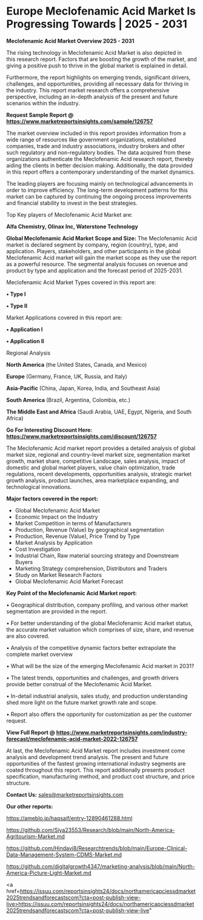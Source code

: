 # Europe Meclofenamic Acid Market Is Progressing Towards | 2025 - 2031

<Strong> Meclofenamic Acid Market Overview 2025 - 2031</strong>

The rising technology in Meclofenamic Acid Market is also depicted in this research report. Factors that are boosting the growth of the market, and giving a positive push to thrive in the global market is explained in detail.

Furthermore, the report highlights on emerging trends, significant drivers, challenges, and opportunities, providing all necessary data for thriving in the industry. This report market research offers a comprehensive perspective, including an in-depth analysis of the present and future scenarios within the industry.

<strong>Request Sample Report @ <a href=https://www.marketreportsinsights.com/sample/126757>https://www.marketreportsinsights.com/sample/126757</a></strong>

The market overview included in this report provides information from a wide range of resources like government organizations, established companies, trade and industry associations, industry brokers and other such regulatory and non-regulatory bodies. The data acquired from these organizations authenticate the Meclofenamic Acid research report, thereby aiding the clients in better decision making. Additionally, the data provided in this report offers a contemporary understanding of the market dynamics.

The leading players are focusing mainly on technological advancements in order to improve efficiency. The long-term development patterns for this market can be captured by continuing the ongoing process improvements and financial stability to invest in the best strategies.

Top Key players of Meclofenamic Acid Market are:

<strong>Alfa Chemistry, Olinax Inc, Waterstone Technology</strong>

<strong><b>Global Meclofenamic Acid Market Scope and Size:</b></strong>
The Meclofenamic Acid market is declared segment by company, region (country), type, and application. Players, stakeholders, and other participants in the global Meclofenamic Acid market will gain the market scope as they use the report as a powerful resource. The segmental analysis focuses on revenue and product by type and application and the forecast period of 2025-2031.

Meclofenamic Acid Market Types covered in this report are:

<strong>• Type I

• Type II</strong>

Market Applications covered in this report are:

<strong>• Application I

• Application II</strong> 

Regional Analysis

<strong>North America</strong> (the United States, Canada, and Mexico)

<strong>Europe</strong> (Germany, France, UK, Russia, and Italy)

<strong>Asia-Pacific</strong> (China, Japan, Korea, India, and Southeast Asia)

<strong>South America</strong> (Brazil, Argentina, Colombia, etc.)

<strong>The Middle East and Africa</strong> (Saudi Arabia, UAE, Egypt, Nigeria, and South Africa)

<strong>Go For Interesting Discount Here: <a href=https://www.marketreportsinsights.com/discount/126757>https://www.marketreportsinsights.com/discount/126757</a></strong>

The Meclofenamic Acid market report provides a detailed analysis of global market size, regional and country-level market size, segmentation market growth, market share, competitive Landscape, sales analysis, impact of domestic and global market players, value chain optimization, trade regulations, recent developments, opportunities analysis, strategic market growth analysis, product launches, area marketplace expanding, and technological innovations.

<strong><b>Major factors covered in the report:</b></strong>
<ul>
  <li>Global Meclofenamic Acid Market </li>
  <li>Economic Impact on the Industry</li>
  <li>Market Competition in terms of Manufacturers</li>
  <li>Production, Revenue (Value) by geographical segmentation</li>
  <li>Production, Revenue (Value), Price Trend by Type</li>
  <li>Market Analysis by Application</li>
  <li>Cost Investigation</li>
  <li>Industrial Chain, Raw material sourcing strategy and Downstream Buyers</li>
  <li>Marketing Strategy comprehension, Distributors and Traders</li>
  <li>Study on Market Research Factors</li>
  <li>Global Meclofenamic Acid Market Forecast</li>
</ul>

<strong><b>Key Point of the Meclofenamic Acid Market report:</b></strong>

• Geographical distribution, company profiling, and various other market segmentation are provided in the report.

• For better understanding of the global Meclofenamic Acid market status, the accurate market valuation which comprises of size, share, and revenue are also covered.

• Analysis of the competitive dynamic factors better extrapolate the complete market overview

• What will be the size of the emerging Meclofenamic Acid market in 2031?

• The latest trends, opportunities and challenges, and growth drivers provide better construal of the Meclofenamic Acid Market.

• In-detail industrial analysis, sales study, and production understanding shed more light on the future market growth rate and scope.

• Report also offers the opportunity for customization as per the customer request.

<strong><b>View Full Report @ <a href=https://www.marketreportsinsights.com/industry-forecast/meclofenamic-acid-market-2022-126757>https://www.marketreportsinsights.com/industry-forecast/meclofenamic-acid-market-2022-126757</a></b></strong>


At last, the Meclofenamic Acid Market report includes investment come analysis and development trend analysis. The present and future opportunities of the fastest growing international industry segments are coated throughout this report. This report additionally presents product specification, manufacturing method, and product cost structure, and price structure.

<strong>Contact Us:</strong>
sales@marketreportsinsights.com

<strong>Our other reports:</strong>

<a href=https://ameblo.jp/haqsaif/entry-12890461288.html>https://ameblo.jp/haqsaif/entry-12890461288.html</a>

<a href=https://github.com/Siya23553/Research/blob/main/North-America-Agritourism-Market.md>https://github.com/Siya23553/Research/blob/main/North-America-Agritourism-Market.md</a>

<a href=https://github.com/Hindavi8/Researchtrends/blob/main/Europe-Clinical-Data-Management-System-CDMS-Market.md>https://github.com/Hindavi8/Researchtrends/blob/main/Europe-Clinical-Data-Management-System-CDMS-Market.md</a>

<a href=https://github.com/digitalgrowth4347/marketing-analysis/blob/main/North-America-Picture-Light-Market.md>https://github.com/digitalgrowth4347/marketing-analysis/blob/main/North-America-Picture-Light-Market.md</a>

<a href=https://issuu.com/reportsinsights24/docs/northamericapciessdmarket2025trendsandforecastscom?cta=post-publish-view-live>https://issuu.com/reportsinsights24/docs/northamericapciessdmarket2025trendsandforecastscom?cta=post-publish-view-live</a>"
